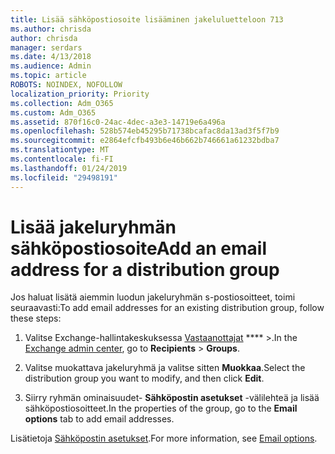 ```yaml
---
title: Lisää sähköpostiosoite lisääminen jakeluluetteloon 713
ms.author: chrisda
author: chrisda
manager: serdars
ms.date: 4/13/2018
ms.audience: Admin
ms.topic: article
ROBOTS: NOINDEX, NOFOLLOW
localization_priority: Priority
ms.collection: Adm_O365
ms.custom: Adm_O365
ms.assetid: 870f16c0-24ac-4dec-a3e3-14719e6a496a
ms.openlocfilehash: 528b574eb45295b71738bcafac8da13ad3f5f7b9
ms.sourcegitcommit: e2864efcfb493b6e46b662b746661a61232bdba7
ms.translationtype: MT
ms.contentlocale: fi-FI
ms.lasthandoff: 01/24/2019
ms.locfileid: "29498191"
---
```

# <a name="add-an-email-address-for-a-distribution-group"></a><span data-ttu-id="892e8-102">Lisää jakeluryhmän sähköpostiosoite</span><span class="sxs-lookup"><span data-stu-id="892e8-102">Add an email address for a distribution group</span></span>

<span data-ttu-id="892e8-103">Jos haluat lisätä aiemmin luodun jakeluryhmän s-postiosoitteet, toimi seuraavasti:</span><span class="sxs-lookup"><span data-stu-id="892e8-103">To add email addresses for an existing distribution group, follow these steps:</span></span>
  
1. <span data-ttu-id="892e8-104">Valitse Exchange-hallintakeskuksessa [Vastaanottajat](https://outlook.office365.com/ecp/) \*\*\*\* \>.</span><span class="sxs-lookup"><span data-stu-id="892e8-104">In the [Exchange admin center](https://outlook.office365.com/ecp/), go to **Recipients** \> **Groups**.</span></span>
    
2. <span data-ttu-id="892e8-105">Valitse muokattava jakeluryhmä ja valitse sitten **Muokkaa**.</span><span class="sxs-lookup"><span data-stu-id="892e8-105">Select the distribution group you want to modify, and then click **Edit**.</span></span>
    
3. <span data-ttu-id="892e8-106">Siirry ryhmän ominaisuudet- **Sähköpostin asetukset** -välilehteä ja lisää sähköpostiosoitteet.</span><span class="sxs-lookup"><span data-stu-id="892e8-106">In the properties of the group, go to the **Email options** tab to add email addresses.</span></span> 
    
<span data-ttu-id="892e8-107">Lisätietoja [Sähköpostin asetukset](https://technet.microsoft.com/library/bb124513.aspx#emailoptions).</span><span class="sxs-lookup"><span data-stu-id="892e8-107">For more information, see [Email options](https://technet.microsoft.com/library/bb124513.aspx#emailoptions).</span></span>
  

